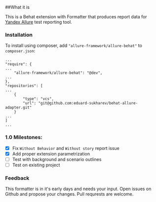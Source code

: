 ##What it is

This is a Behat extension with Formatter that produces report data for [Yandex Allure](http://allure.qatools.ru/) test
reporting tool.

### Installation

To install using composer, add `"allure-framework/allure-behat"` to `composer.json`:

    ...
    "require": {
    ...
        "allure-framework/allure-behat": "@dev",
    ...
    },
    "repositories": [
    ...
        {
            "type": "vcs",
            "url": "git@github.com:eduard-sukharev/behat-allure-adapter.git"
        }
    ...
    ]
    ...

### 1.0 Milestones:

 - [x] Fix `Without Behavior` and `Without story` report issue
 - [x] Add proper extension parametrization
 - [ ] Test with background and scenario outlines
 - [ ] Test on existing project

### Feedback

This formatter is in it's early days and needs your input. Open issues on Github and propose your changes. Pull requrests
are welcome.
